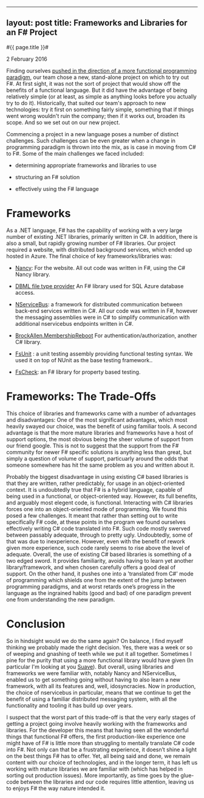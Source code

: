 
---
layout: post
title: Frameworks and Libraries for an F# Project
---

#{{ page.title }}#

<p class="meta">2 February 2016</p>


Finding ourselves [pushed in the direction of a more functional programming paradigm](http://hombredequeso.id.au/2016/01/29/why-so-functional.html), our team chose a new, stand-alone project on which to try out F#. At first sight, it was not the sort of project that would show off the benefits of a functional language. But it did have the advantage of being relatively simple (or at least, as simple as anything looks before you actually try to do it). Historically, that suited our team's approach to new technologies: try it first on something fairly simple, something that if things went wrong wouldn't ruin the company; then if it works out, broaden its scope. And so we set out on our new project.

Commencing a project in a new language poses a number of distinct challenges. Such challenges can be even greater when a change in programming paradigm is thrown into the mix, as is case in moving from C# to F#. Some of the main challenges we faced included:

* determining appropriate frameworks and libraries to use

* structuring an F# solution

* effectively using the F# language


# Frameworks
As a .NET language, F# has the capability of working with a very large number of existing .NET libraries, primarily written in C#. In addition, there is also a small, but rapidly growing number of F# libraries.
Our project required a website, with distributed background services, which ended up hosted in Azure. The final choice of key frameworks/libraries was:

* [Nancy](http://nancyfx.org/): For the website. All out code was written in F#, using the C# Nancy library.

* [DBML file type provider](https://msdn.microsoft.com/en-us/library/hh361039.aspx) An F# library used for SQL Azure database access.

* [NServiceBus](http://particular.net/nservicebus): a framework for distributed communication between back-end services written in C#. All our code was written in F#, however the messaging assemblies were in C# to simplify communication with additional nservicebus endpoints written in C#.

* [BrockAllen.MembershipReboot](https://github.com/brockallen/BrockAllen.MembershipReboot) For authentication/authorization, another C# library.

* [FsUnit](https://github.com/fsprojects/FsUnit) : a unit testing assembly providing functional testing syntax. We used it on top of NUnit as the base testing framework..

* [FsCheck](https://github.com/fscheck/FsCheck): an F# library for property based testing.

    
# Frameworks: The Trade-Offs
This choice of libraries and frameworks came with a number of advantages and disadvantages:
One of the most significant advantages, which most heavily swayed our choice, was the benefit of using familiar tools.
A second advantage is that the more mature libraries and frameworks have a host of support options, the most obvious being the sheer volume of support from our friend google. This is not to suggest that the support from the F# community for newer F# specific solutions is anything less than great, but simply a question of volume of support, particuarly around the odds that someone somewhere has hit the same problem as you and written about it.

Probably the biggest disadvantage in using existing C# based libraries is that they are written, rather predictably, for usage in an object-oriented context. It is undoubtedly true that F# is a hybrid language, capable of being used in a functional, or object-oriented way. However, its full benefits, and arguably most elegent code, is functional. Interacting with C# libraries forces one into an object-oriented mode of programming. We found this posed a few challenges. It meant that rather than setting out to write specifically F# code, at these points in the program we found ourselves effectively writing C# code translated into F#. Such code mostly swerved between passably adequate, through to pretty ugly. Undoubtedly, some of that was due to inexperience. However, even with the benefit of rework given more experience, such code rarely seems to rise above the level of adequate. Overall, the use of existing C# based libraries is something of a two edged sword. It provides familiarity, avoids having to learn yet another library/framework, and when chosen carefully offers a good deal of support. On the other hand, it pushes one into a 'translated from C#' mode of programming which shields one from the extent of the jump between programming paradigms, and at worst retards one’s progress in the language as the ingrained habits (good and bad) of one paradigm prevent one from understanding the new paradigm.

# Conclusion
So in hindsight would we do the same again? On balance, I find myself thinking we probably made the right decision. Yes, there was a week or so of weeping and gnashing of teeth while we put it all together. Sometimes I pine for the purity that using a more functional library would have given (In particular I'm looking at you [Suave](https://suave.io/)). But overall, using libraries and frameworks we were familiar with, notably Nancy and NServiceBus, enabled us to get something going without having to also learn a new framework, with all its features and, well, idosyncracies. Now in production, the choice of nservicebus in particular, means that we continue to get the benefit of using a familiar distributed messaging system, with all the functionality and tooling it has build up over years.

I suspect that the worst part of this trade-off is that the very early stages of getting a project going involve heavily working with the frameworks and libraries. For the developer this means that having seen all the wonderful things that functional F# offers, the first production-like experience one might have of F# is little more than struggling to mentally translate C# code into F#. Not only can that be a frustrating experience, it doesn’t shine a light on the best things F# has to offer. Yet, all being said and done, we remain content with our choice of technologies, and in the longer term, it has left us working with mature libraries we are familiar with (which has helped in sorting out production issues). More importantly, as time goes by the glue-code between the libraries and our code requires little attention, leaving us to enjoys F# the way nature intended it.


